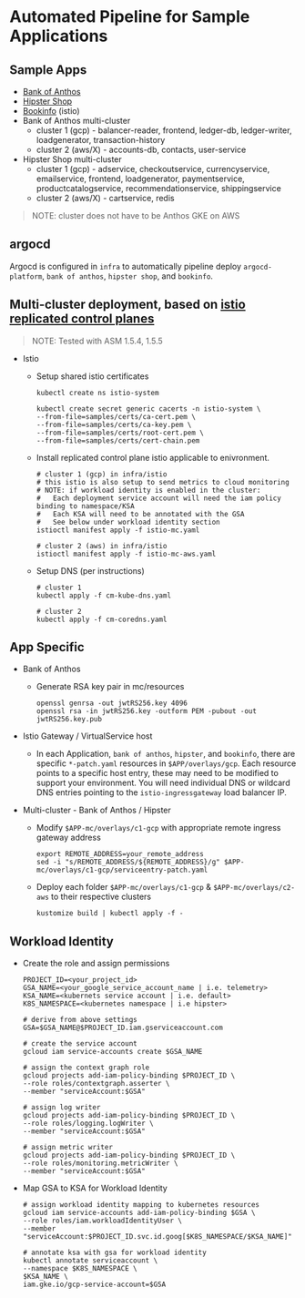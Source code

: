 # Automated Pipeline for Sample Applications

## Sample Apps
- [Bank of Anthos](https://github.com/GoogleCloudPlatform/bank-of-anthos)
- [Hipster Shop](https://github.com/GoogleCloudPlatform/microservices-demo)
- [Bookinfo](https://istio.io/latest/docs/examples/bookinfo/) (istio)
- Bank of Anthos multi-cluster
  - cluster 1 (gcp) - balancer-reader, frontend, ledger-db, ledger-writer, loadgenerator, transaction-history
  - cluster 2 (aws/X) - accounts-db, contacts, user-service
- Hipster Shop multi-cluster
  - cluster 1 (gcp) - adservice, checkoutservice, currencyservice, emailservice, frontend, loadgenerator, paymentservice, productcatalogservice, recommendationservice, shippingservice
  - cluster 2 (aws/X) - cartservice, redis

> NOTE: cluster does not have to be Anthos GKE on AWS

## argocd
Argocd is configured in `infra` to automatically pipeline deploy `argocd-platform`, `bank of anthos`, `hipster shop`, and `bookinfo`.

## Multi-cluster deployment, based on [istio replicated control planes](https://istio.io/docs/setup/install/multicluster/gateways/)
> NOTE: Tested with ASM 1.5.4, 1.5.5
- Istio
  - Setup shared istio certificates

    ```shell
    kubectl create ns istio-system

    kubectl create secret generic cacerts -n istio-system \
    --from-file=samples/certs/ca-cert.pem \
    --from-file=samples/certs/ca-key.pem \
    --from-file=samples/certs/root-cert.pem \
    --from-file=samples/certs/cert-chain.pem
    ```

  - Install replicated control plane istio applicable to enivronment.

    ```shell
    # cluster 1 (gcp) in infra/istio
    # this istio is also setup to send metrics to cloud monitoring
    # NOTE: if workload identity is enabled in the cluster:
    #   Each deployment service account will need the iam policy binding to namespace/KSA
    #   Each KSA will need to be annotated with the GSA
    #   See below under workload identity section
    istioctl manifest apply -f istio-mc.yaml

    # cluster 2 (aws) in infra/istio
    istioctl manifest apply -f istio-mc-aws.yaml
    ```

  - Setup DNS (per instructions)

    ```shell
    # cluster 1
    kubectl apply -f cm-kube-dns.yaml
    
    # cluster 2
    kubectl apply -f cm-coredns.yaml
    ```

## App Specific
- Bank of Anthos
  - Generate RSA key pair in mc/resources

    ```shell
    openssl genrsa -out jwtRS256.key 4096
    openssl rsa -in jwtRS256.key -outform PEM -pubout -out jwtRS256.key.pub
    ```

- Istio Gateway / VirtualService host
  - In each Application, `bank of anthos`, `hipster`, and `bookinfo`, there are specific `*-patch.yaml` resources in `$APP/overlays/gcp`.  Each resource points to a specific host entry, these may need to be modified to support your environment.  You will need individual DNS or wildcard DNS entries pointing to the `istio-ingressgateway` load balancer IP.

- Multi-cluster - Bank of Anthos / Hipster 
  - Modify `$APP-mc/overlays/c1-gcp` with appropriate remote ingress gateway address

    ```shell
    export REMOTE_ADDRESS=your_remote_address
    sed -i "s/REMOTE_ADDRESS/${REMOTE_ADDRESS}/g" $APP-mc/overlays/c1-gcp/serviceentry-patch.yaml
    ```

  - Deploy each folder `$APP-mc/overlays/c1-gcp` & `$APP-mc/overlays/c2-aws` to their respective clusters

    ```shell
    kustomize build | kubectl apply -f -
    ```

## Workload Identity
- Create the role and assign permissions

  ```shell
  PROJECT_ID=<your_project_id>
  GSA_NAME=<your_google_service_account_name | i.e. telemetry>
  KSA_NAME=<kubernets service account | i.e. default>
  K8S_NAMESPACE=<kubernetes namespace | i.e hipster>

  # derive from above settings
  GSA=$GSA_NAME@$PROJECT_ID.iam.gserviceaccount.com

  # create the service account
  gcloud iam service-accounts create $GSA_NAME

  # assign the context graph role
  gcloud projects add-iam-policy-binding $PROJECT_ID \
  --role roles/contextgraph.asserter \
  --member "serviceAccount:$GSA"

  # assign log writer
  gcloud projects add-iam-policy-binding $PROJECT_ID \
  --role roles/logging.logWriter \
  --member "serviceAccount:$GSA"

  # assign metric writer
  gcloud projects add-iam-policy-binding $PROJECT_ID \
  --role roles/monitoring.metricWriter \
  --member "serviceAccount:$GSA"
  ```

- Map GSA to KSA for Workload Identity
  ```shell
  # assign workload identity mapping to kubernetes resources
  gcloud iam service-accounts add-iam-policy-binding $GSA \
  --role roles/iam.workloadIdentityUser \
  --member "serviceAccount:$PROJECT_ID.svc.id.goog[$K8S_NAMESPACE/$KSA_NAME]"

  # annotate ksa with gsa for workload identity
  kubectl annotate serviceaccount \
  --namespace $K8S_NAMESPACE \
  $KSA_NAME \
  iam.gke.io/gcp-service-account=$GSA
  ```